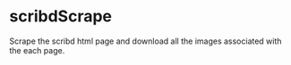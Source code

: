 # scribdScrape
Scrape the scribd html page and download all the images associated with the each page.

